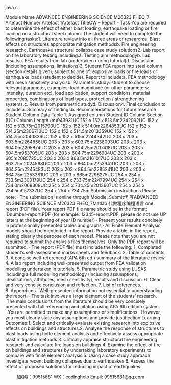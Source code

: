 java c

Module Name
ADVANCED ENGINEERING SCIENCE M26323 FHEQ_7
Artefact Number
Artefact 1Artefact TitleCW – Report - 
Task
You are required to determine the effect of either blast loading, earthquake loading or fire loading on a structural steel column. The student will need to complete the following tasks:1. Literature review into all three areas of research:a. Blast effects on structures  appropriate mitigation methodsb. Fire engineering researchc. Earthquake structural collapse case study  solutions2. Lab report on fire laboratory testing including:a. Testing aim  methodologyb. Lab resultsc. FEA results from lab (undertaken during tutorial)d. Discussion (including assumptions, limitations)3. Student FEA report into steel column (section details given), subject to one of: explosive loads or fire loads or earthquake loads (student to decide). Report to include:a. FEA methodology with mesh sensitivity analysisb. Parametric study: student to choose relevant parameter, examples: load magnitude (or other parameters: intensity, duration etc), load application, support conditions, material properties, combinations of load types, protection / strengthening systems.c. Results from parametric studyd. Discussion4. Final conclusion to include:a. Summary of findingsb. Recommendations for future research
Student Column Data:Table 1. Assigned column
Student ID
Column Section (UC)
Column Length (m)943931UC 152 x 152 x 513.5m2242092UC 152 x 152 x 513.75m2015790UC 152 x 152 x 514.0m2264853UC 152 x 152 x 514.25m2306710UC 152 x 152 x 514.5m2013359UC 152 x 152 x 514.75m2040336UC 152 x 152 x 515m2244342UC 203 x 203 x 603.5m2264858UC 203 x 203 x 603.75m2238093UC 203 x 203 x 604.0m2295874UC 203 x 203 x 604.25m2017418UC 203 x 203 x 604.5m953705UC 203 x 203 x 604.75m2296904UC 203 x 203 x 605m2085725UC 203 x 203 x 863.5m2161017UC 203 x 203 x 863.75m2024568UC 203 x 203 x 864.0m2253941UC 203 x 203 x 864.25m2245483UC 203 x 203 x 864.5m2285241UC 203 x 203 x 864.75m2253381UC 203 x 203 x 865m2296275UC 254 x 254 x 733.5m2300179UC 254 x 254 x 733.75m2247994UC 254 x 254 x 734.0m2068308UC 254 x 254 x 734.25m2013607UC 254 x 254 x 734.5m957337UC 254 x 254 x 734.75m
Submission instructions
Please note:
· The submission is online through Moodle. Submit代 写ADVANCED ENGINEERING SCIENCE M26323 FHEQ_7Matlab
代做程序编程语言 one report (PDF file). Your report PDF file name should be in the format: IDnumber-report.PDF (for example: 12345-report.PDF, please do not use UP letters at the beginning of your ID number)
· Present your results concisely in professionally presented tables and graphs
· All Finite Element Analysis models should be mentioned in the report. Provide a table, in the report, stating clearly the purpose of each model. Please note that you are not required to submit the analysis files themselves. Only the PDF report will be submitted.
· The report (PDF file) must include the following:
1. Completed student’s self-assessment marks sheets and feedback.
2. Table of contents
3. A concise well-referenced (APA 6th ed.) summary of the literature review.
4. A lab report including well-presented output from FEA validation modelling undertaken in tutorials.
5. Parametric study using LUSAS including a full modelling methodology (including assumptions, idealisations, attributes, mesh sensitivity), results and discussion.
6. Clear and very concise conclusion and reflection.
7. List of references.
8. Appendices.  Well-presented information not essential to understanding the report.
· The task involves a large element of the students’ research.  The main conclusions from the literature should be very concisely presented with full referencing and citation using APA 6th edition system.
· You are permitted to make any assumptions or simplifications.  However, you must clearly state any assumptions and provide justification
Learning Outcomes:1. Select and critically evaluate existing research into explosive effects on buildings and structures.2. Analyse the response of structures to blast loads using finite element analysis and effectively assess appropriate blast mitigation methods.3. Critically appraise structural fire engineering research and calculate fire loads on buildings.4. Examine the effect of fire on buildings and structures by undertaking laboratory experiments to compare with finite element analysis.5. Using a case study approach investigate recent building collapses due to earthquakes.6. Assess the effect of proposed solutions for reducing impact of earthquakes.




         
加QQ：99515681  WX：codinghelp  Email: 99515681@qq.com
